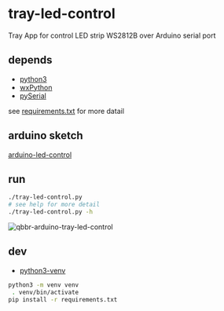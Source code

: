 # tray-led-control

Tray App for control LED strip WS2812B over Arduino serial port

## depends

 * [python3](https://www.python.org/)
 * [wxPython](https://wxpython.org/)
 * [pySerial](https://github.com/pyserial/pyserial)

see [requirements.txt](requirements.txt) for more datail

## arduino sketch

[arduino-led-control](https://github.com/qbbr/arduino-led-control)

## run

```bash
./tray-led-control.py
# see help for more detail
./tray-led-control.py -h
```

![qbbr-arduino-tray-led-control](https://i.imgur.com/H0MsBGw.gif)

## dev

 * [python3-venv](https://docs.python.org/3/library/venv.html)

```bash
python3 -m venv venv
 . venv/bin/activate
pip install -r requirements.txt
```
